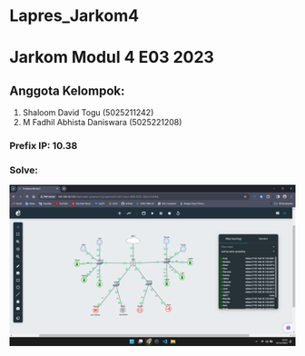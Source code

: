 # Lapres_Jarkom4
# Jarkom Modul 4 E03 2023

## Anggota Kelompok:

1. Shaloom David Togu (5025211242)
2. M Fadhil Abhista Daniswara (5025221208)

### Prefix IP: 10.38

### Solve: 
![Topologi](https://github.com/nabielvna/Computer-Network/blob/main/Practicum/3rd-Module/Asset/Topologi.png?raw=true)

